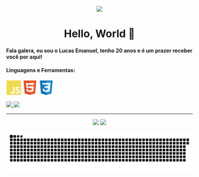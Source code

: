 <p align="center">
  <img height="300px" src="https://media.giphy.com/media/FRWqO0naQunmERUJhS/giphy.gif">
</p>
<h1 align="center">Hello, World 🚀</h1>

#### Fala galera, eu sou o Lucas Emanuel, tenho 20 anos e é um prazer receber você por aqui!<br>

#### Linguagens e Ferramentas:
<div style="display: inline_block">
  <img align="center" alt="JS" height="40" width="40" src="https://raw.githubusercontent.com/devicons/devicon/master/icons/javascript/javascript-plain.svg">
  <img align="center" alt="HTML5" height="40" width="40" src="https://raw.githubusercontent.com/devicons/devicon/master/icons/html5/html5-original.svg">
  <img align="center" alt="CSS3" height="40" width="40" src="https://raw.githubusercontent.com/devicons/devicon/master/icons/css3/css3-original.svg">
</div><br>

<div>
  <a href="https://github.com/lucasemanuelms">
  <img height="150em" src="https://github-readme-stats.vercel.app/api?username=lucasemanuelms&show_icons=true&theme=radical&include_all_commits=true&count_private=true"/>
  <img height="150em" src="https://github-readme-stats.vercel.app/api/top-langs/?username=lucasemanuelms&layout=compact&langs_count=7&theme=radical"/>
</div>
  
---
<div align="center">
  <a href="https://instagram.com/lucasemanuelms" target="_new"><img src="https://img.shields.io/badge/Instagram-E4405F?style=for-the-badge&logo=instagram&logoColor=white"></a>
  <a href="mailto:lucas.ufc1310@gmail.com"><img src="https://img.shields.io/badge/Gmail-D14836?style=for-the-badge&logo=gmail&logoColor=white"></a>
  
  ![Snake animation](https://github.com/lucasemanuelms/lucasemanuelms/blob/output/github-contribution-grid-snake.svg)
</div>
  

